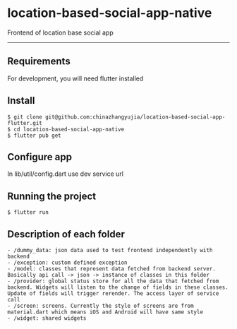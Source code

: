 # location-based-social-app-native

Frontend of location base social app

---
## Requirements

For development, you will need flutter installed

## Install

    $ git clone git@github.com:chinazhangyujia/location-based-social-app-flutter.git
    $ cd location-based-social-app-native
    $ flutter pub get

## Configure app

In lib/util/config.dart use dev service url

## Running the project

    $ flutter run

## Description of each folder

    - /dummy_data: json data used to test frontend independently with backend  
    - /exception: custom defined exception  
    - /model: classes that represent data fetched from backend server. Basically api call -> json -> instance of classes in this folder  
    - /provider: global status store for all the data that fetched from backend. Widgets will listen to the change of fields in these classes. Update of fields will trigger rerender. The access layer of service call  
    - /screen: screens. Currently the style of screens are from material.dart which means iOS and Android will have same style  
    - /widget: shared widgets  
